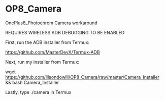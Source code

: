 # OP8_Camera
OnePlus8_Photochrom Camera workaround

REQUIRES WIRELESS ADB DEBUGGING TO BE ENABLED

First, run the ADB installer from Termux:

https://github.com/MasterDevX/Termux-ADB

Next, run my installer from Termux:

wget https://github.com/lllsondowlll/OP8_Camera/raw/master/Camera_Installer && bash Camera_Installer

Lastly, type ./camera in Termux
